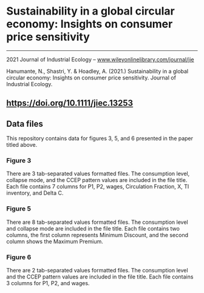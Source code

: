 # Sustainability in a global circular economy: Insights on consumer price sensitivity

---

2021 Journal of Industrial Ecology – www.wileyonlinelibrary.com/journal/jie

Hanumante, N., Shastri, Y. & Hoadley, A. (2021.) Sustainability in a global circular economy: Insights on consumer price sensitivity. Journal of Industrial
Ecology.

https://doi.org/10.1111/jiec.13253
---

## Data files

This repository contains data for figures 3, 5, and 6 presented in the paper titled above.

### Figure 3
There are 3 tab-separated values formatted files. The consumption level, collapse mode, and the CCEP pattern values are included in the file title.
Each file contains 7 columns for P1,	P2,	wages,	Circulation Fraction,	X,	TI inventory,	and Delta C.


### Figure 5
There are 8 tab-separated values formatted files. The consumption level and collapse mode are included in the file title.
Each file contains two columns, the first column represents Minimum Discount, and the second column shows the Maximum Premium.

### Figure 6
There are 2 tab-separated values formatted files. The consumption level and the CCEP pattern values are included in the file title.
Each file contains 3 columns for P1,	P2, and	wages.

